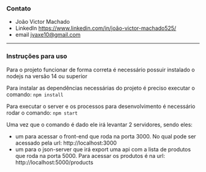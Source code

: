 ### Contato
- João Victor Machado
- LinkedIn https://www.linkedin.com/in/joão-victor-machado525/
- email [jvaxe10@gmail.com](mailto:jvaxe10@gmail.com)

  
----
### Instruções para uso
Para o projeto funcionar de forma correta é necessário possuir instalado o  nodejs na versão 14 ou superior


Para instalar as dependências necessárias do projeto é preciso executar o comando: `npm install`

Para executar o server e os processos para desenvolvimento é necessário rodar o comando: `npm start `

Uma vez que o comando é dado ele irá levantar 2 servidores, sendo eles:
 - um para acessar o front-end que roda na porta 3000. No qual pode ser acessado pela url: http://localhost:3000
 - um para o json-server que irá export uma api com a lista de produtos que roda na porta 5000. Para acessar os produtos é na url:  http://localhost:5000/products


